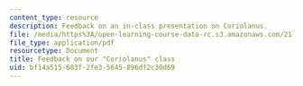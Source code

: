 ```yaml
---
content_type: resource
description: Feedback on an in-class presentation on Coriolanus.
file: /media/https%3A/open-learning-course-data-rc.s3.amazonaws.com/21l-010-writing-with-shakespeare-fall-2010/bf14a515683f2fe35645896df2c30d69_MIT21L_010F10_assn14.pdf
file_type: application/pdf
resourcetype: Document
title: Feedback on our "Coriolanus" class
uid: bf14a515-683f-2fe3-5645-896df2c30d69
---
```

